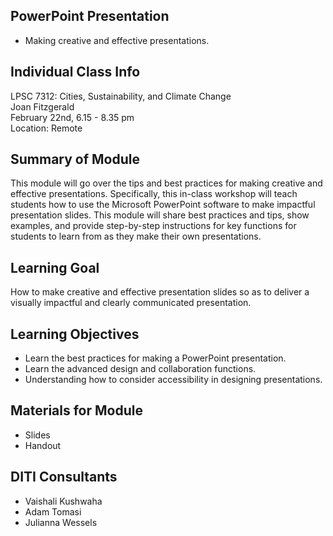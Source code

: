 ## PowerPoint Presentation
* Making creative and effective presentations.


## Individual Class Info

LPSC 7312: Cities, Sustainability, and Climate Change <br>
Joan Fitzgerald <br>
February 22nd, 6.15 - 8.35 pm <br>
Location: Remote <br>


## Summary of Module

This module will go over the tips and best practices for making creative and effective presentations. 
Specifically, this in-class workshop will teach students how to use the Microsoft PowerPoint software to make impactful presentation slides. 
This module will share best practices and tips, show examples, and provide step-by-step instructions for key functions for students 
to learn from as they make their own presentations.


## Learning Goal

How to make creative and effective presentation slides so as to deliver a visually impactful and clearly communicated presentation.


## Learning Objectives

* Learn the best practices for making a PowerPoint presentation.
* Learn the advanced design and collaboration functions.
* Understanding how to consider accessibility in designing presentations.


## Materials for Module

* Slides 
* Handout


## DITI Consultants

* Vaishali Kushwaha
* Adam Tomasi
* Julianna Wessels


